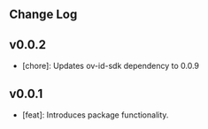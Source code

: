 ## Change Log

## v0.0.2
- [chore]: Updates ov-id-sdk dependency to 0.0.9

## v0.0.1
- [feat]: Introduces package functionality.